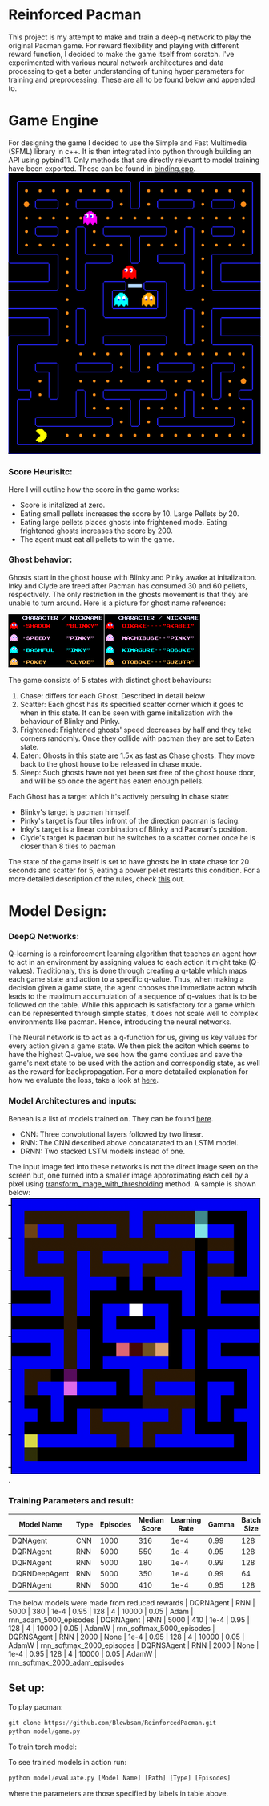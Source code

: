 
# Reinforced Pacman

This project is my attempt to make and train a deep-q network to play the original Pacman game. For reward flexibility and playing with different reward function, I decided to make the game itself from scratch.
I've experimented with various neural network architectures and data processing to get a beter understanding of tuning hyper parameters for training and preprocessing. These are all to be found below and appended to.

# Game Engine
For designing the game I decided to use the Simple and Fast Multimedia (SFML) library in c++. It is then integrated into python through building an API using pybind11. Only methods that are directly relevant to model training have been exported. These can be found in [binding.cpp](ui/bindings.cpp).
![game display](./images/gamescreen.png)

### Score Heurisitc:
Here I will outline how the score in the game works:
- Score is initalized at zero.
- Eating small pellets increases the score by 10. Large Pellets by 20.
- Eating large pellets places ghosts into frightened mode. Eating frightened ghosts increases the score by 200.
- The agent must eat all pellets to win the game.


### Ghost behavior:
Ghosts start in the ghost house with Blinky and Pinky awake at initalizaiton. Inky and Clyde are freed after Pacman has consumed 30 and 60 pellets, respectively. The only restriction in the ghosts movement is that they are unable to turn around. Here is a picture for ghost name reference:


![ghost names](./images/ghost-names.png)

The game consists of 5 states with distinct ghost behaviours:
1. Chase: differs for each Ghost. Described in detail below
2. Scatter: Each ghost has its specified scatter corner which it goes to when in this state. It can be seen with game initalization with the behaviour of Blinky and Pinky.
3. Frightened: Frightened ghosts' speed decreases by half and they take corners randomly. Once they collide with pacman they are set to Eaten state.
4. Eaten: Ghosts in this state are 1.5x as fast as Chase ghosts. They move back to the ghost house to be released in chase mode.
5. Sleep: Such ghosts have not yet been set free of the ghost house door, and will be so once the agent has eaten enough pellels. 

Each Ghost has a target which it's actively persuing in chase state:
- Blinky's target is pacman himself.
- Pinky's target is four tiles infront of the direction pacman is facing.
- Inky's target is a linear combination of Blinky and Pacman's position.
- Clyde's target is pacman but he switches to a scatter corner once he is closer than 8 tiles to pacman

The state of the game itself is set to have ghosts be in state chase for 20 seconds and scatter for 5, eating a power pellet restarts this condition. For a more detailed description of the rules, check [this](https://gameinternals.com/understanding-pac-man-ghost-behavior) out.



# Model Design:
### DeepQ Networks:
Q-learning is a reinforcement learning algorithm that teaches an agent how to act in an environment by assigning values to each action it might take (Q-values). Traditionaly, this is done through creating a q-table which maps each game state and action to a specific q-value. Thus, when making a decision given a game state, the agent chooses the immediate acton whcih leads to the maximum accumulation of a sequence of q-values that is to be followed on the table. While this approach is satisfactory for a game which can be represented through simple states, it does not scale well to complex environments like pacman. Hence, introducing the neural networks. 

The Neural network is to act as a q-function for us, giving us key values for every action given a game state. We then pick the aciton which seems to have the highest Q-value, we see how the game contiues and save the game's next state to be used with the action and correspondig state, as well as the reward for backpropagation. For a more detatailed explanation for how we evaluate the loss, take a look at [here](https://www.turing.com/kb/how-are-neural-networks-used-in-deep-q-learning).

### Model Architectures and inputs:
Beneah is a list of models trained on. They can be found [here](model/model.py).
- CNN: Three convolutional layers followed by two linear.
- RNN: The CNN described above concatanated to an LSTM model.
- DRNN: Two stacked LSTM models instead of one.


The input image fed into these networks is not the direct image seen on the screen but,  one turned into a smaller image approximating each cell by a pixel using [transform_image_with_thresholding](model/utils.py) method. A sample is shown below: ![image](./images/filtered-game.png).



### Training Parameters and result:

| Model Name     | Type  | Episodes | Median Score | Learning Rate | Gamma | Batch Size | Sequence Length | Epsilon Decay | Epsilon Min | Optimizer | Path       |
|----------------|-------|----------|--------------|---------------|-------|------------|-----------------|---------------|-------------|-----------|------------|
| DQNAgent       | CNN   | 1000     | 316          | 1e-4          | 0.99  | 128        | NA              | 10000         | 0.05        | AdamW     | NA         |
| DQRNAgent      | RNN   | 5000     | 550          | 1e-4          | 0.95  | 128        | 4               | 10000         | 0.05        | AdamW     | NA         |
| DQRNAgent      | RNN   | 5000     | 180          | 1e-4          | 0.99  | 128        | 8               | 10000         | 0.05        | AdamW     | NA         |
| DQRNDeepAgent  | RNN   | 5000     | 350          | 1e-4          | 0.99  | 64         | 4               | 10000         | 0.1         | AdamW     | rnn_3000   |
| DQRNAgent    |  RNN    | 5000   |  410        | 1e-4            | 0.95    | 128        | 4             | 10000        | 0.05 | AdamW | rnn_5000_episodes_2 |
The below models were made from reduced rewards
| DQRNAgent |  RNN    | 5000 |  380 | 1e-4  | 0.95 | 128 | 4 | 10000 | 0.05 | Adam | rnn_adam_5000_episodes
| DQRNAgent |  RNN    | 5000 |  410 | 1e-4  | 0.95 | 128 | 4 | 10000 | 0.05 | AdamW | rnn_softmax_5000_episodes 
| DQRNSAgent | RNN | 2000 | None | 1e-4 | 0.95 | 128  | 4 | 10000 | 0.05 | AdamW | rnn_softmax_2000_episodes
| DQRNSAgent | RNN | 2000 | None | 1e-4 | 0.95 | 128  | 4 | 10000 | 0.05 | AdamW | rnn_softmax_2000_adam_episodes



## Set up:
To play pacman: 
```python
git clone https://github.com/Blewbsam/ReinforcedPacman.git
python model/game.py
```

To train torch model:

To see trained models in action run:
```python
python model/evaluate.py [Model Name] [Path] [Type] [Episodes]
```
where the parameters are those specified by labels in table above.
